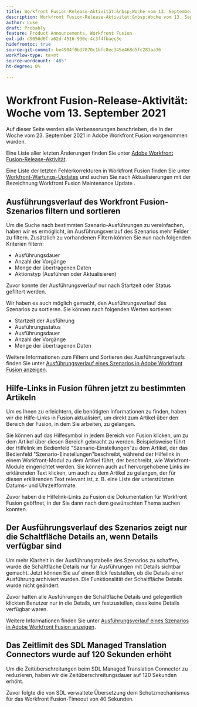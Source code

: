 ```yaml
---
title: Workfront Fusion-Release-Aktivität:&nbsp;Woche vom 13. September 2021
description: Workfront Fusion-Release-Aktivität:&nbsp;Woche vom 13. September 2021
author: Luke
draft: Probably
feature: Product Announcements, Workfront Fusion
exl-id: d9056d6f-a62d-4516-930e-4c3f4fbaec3e
hidefromtoc: true
source-git-commit: be4904f0b37870c1bfc8ec345e468d5fc283aa36
workflow-type: tm+mt
source-wordcount: '485'
ht-degree: 0%

---
```


# Workfront Fusion-Release-Aktivität: Woche vom 13. September 2021

Auf dieser Seite werden alle Verbesserungen beschrieben, die in der Woche vom 23. September 2021 in Adobe Workfront Fusion vorgenommen wurden.

Eine Liste aller letzten Änderungen finden Sie unter [Adobe Workfront Fusion-Release-Aktivität](../../../product-announcements/product-releases/fusion-release-activity/fusion-release-activity.md).

Eine Liste der letzten Fehlerkorrekturen in Workfront Fusion finden Sie unter [Workfront-Wartungs-Updates](https://one.workfront.com/s/article/Workfront-Maintenance-Updates-1882317350) und suchen Sie nach Aktualisierungen mit der Bezeichnung Workfront Fusion Maintenance Update .

## Ausführungsverlauf des Workfront Fusion-Szenarios filtern und sortieren

Um die Suche nach bestimmten Szenario-Ausführungen zu vereinfachen, haben wir es ermöglicht, im Ausführungsverlauf des Szenarios mehr Felder zu filtern. Zusätzlich zu vorhandenen Filtern können Sie nun nach folgenden Kriterien filtern:

* Ausführungsdauer
* Anzahl der Vorgänge
* Menge der übertragenen Daten
* Aktionstyp (Ausführen oder Aktualisieren)

Zuvor konnte der Ausführungsverlauf nur nach Startzeit oder Status gefiltert werden.

Wir haben es auch möglich gemacht, den Ausführungsverlauf des Szenarios zu sortieren. Sie können nach folgenden Werten sortieren:

* Startzeit der Ausführung
* Ausführungsstatus
* Ausführungsdauer
* Anzahl der Vorgänge
* Menge der übertragenen Daten

Weitere Informationen zum Filtern und Sortieren des Ausführungsverlaufs finden Sie unter [Ausführungsverlauf eines Szenarios in Adobe Workfront Fusion anzeigen](../../../workfront-fusion/scenarios/view-scenario-execution-history.md).

## Hilfe-Links in Fusion führen jetzt zu bestimmten Artikeln

Um es Ihnen zu erleichtern, die benötigten Informationen zu finden, haben wir die Hilfe-Links in Fusion aktualisiert, um direkt zum Artikel über den Bereich der Fusion, in dem Sie arbeiten, zu gelangen.

Sie können auf das Hilfesymbol in jedem Bereich von Fusion klicken, um zu dem Artikel über diesen Bereich gebracht zu werden. Beispielsweise führt der Hilfelink im Bedienfeld &quot;Szenario-Einstellungen&quot;zu dem Artikel, der das Bedienfeld &quot;Szenario-Einstellungen&quot;beschreibt, während der Hilfelink in einem Workfront-Modul zu dem Artikel führt, der beschreibt, wie Workfront-Module eingerichtet werden. Sie können auch auf hervorgehobene Links im erklärenden Text klicken, um auch zu dem Artikel zu gelangen, der für diesen erklärenden Text relevant ist, z. B. eine Liste der unterstützten Datums- und Uhrzeitformate.

Zuvor haben die Hilfelink-Links zu Fusion die Dokumentation für Workfront Fusion geöffnet, in der Sie dann nach dem gewünschten Thema suchen konnten.

## Der Ausführungsverlauf des Szenarios zeigt nur die Schaltfläche Details an, wenn Details verfügbar sind

Um mehr Klarheit in der Ausführungstabelle des Szenarios zu schaffen, wurde die Schaltfläche Details nur für Ausführungen mit Details sichtbar gemacht. Jetzt können Sie auf einen Blick feststellen, ob die Details einer Ausführung archiviert wurden. Die Funktionalität der Schaltfläche Details wurde nicht geändert.

Zuvor hatten alle Ausführungen die Schaltfläche Details und gelegentlich klickten Benutzer nur in die Details, um festzustellen, dass keine Details verfügbar waren.

Weitere Informationen finden Sie unter [Ausführungsverlauf eines Szenarios in Adobe Workfront Fusion anzeigen](../../../workfront-fusion/scenarios/view-scenario-execution-history.md).

## Das Zeitlimit des SDL Managed Translation Connectors wurde auf 120 Sekunden erhöht

Um die Zeitüberschreitungen beim SDL Managed Translation Connector zu reduzieren, haben wir die Zeitüberschreitungsdauer auf 120 Sekunden erhöht.

Zuvor folgte die von SDL verwaltete Übersetzung dem Schutzmechanismus für das Workfront Fusion-Timeout von 40 Sekunden.
